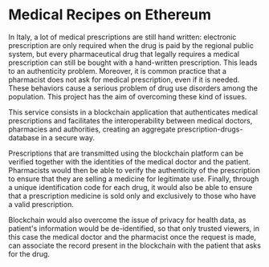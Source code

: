 # Medical Recipes on Ethereum

In Italy, a lot of medical prescriptions are still hand written: electronic prescription are only required when the drug is paid by the regional public system, but every pharmaceutical drug that legally requires a medical prescription can still be bought with a hand-written prescription. This leads to an authenticity problem. Moreover, it is common practice that a pharmacist does not ask for medical prescription, even if it is needed. These behaviors cause a serious problem of drug use disorders among the population. This project has the aim of overcoming these kind of issues. 

This service consists in a blockchain application that authenticates medical prescriptions and facilitates the interoperability between medical doctors, pharmacies and authorities, creating an aggregate prescription-drugs-database in a secure way.

Prescriptions that are transmitted using the blockchain platform can be verified together with the identities of the medical doctor and the patient. Pharmacists would then be able to verify the authenticity of the prescription to ensure that they are selling a medicine for legitimate use. Finally, through a unique identification code for each drug, it would also be able to ensure that a prescription medicine is sold only and exclusively to those who have a valid prescription.

Blockchain would also overcome the issue of privacy for health data, as patient's information would be de-identified, so that only trusted viewers, in this case the medical doctor and the pharmacist once the request is made, can associate the record present in the blockchain with the patient that asks for the drug.
